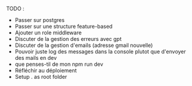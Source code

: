 TODO :

- Passer sur postgres
- Passer sur une structure feature-based
- Ajouter un role middleware
- Discuter de la gestion des erreurs avec gpt
- Discuter de la gestion d'emails (adresse gmail nouvelle)
- Pouvoir juste log des messages dans la console plutot que d'envoyer des mails en dev
- que penses-til de mon npm run dev
- Réfléchir au déploiement
- Setup . as root folder
